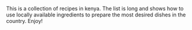 This is a collection of recipes in kenya. The list is long and shows how to use locally available ingredients to prepare the most desired dishes in the country. Enjoy!
